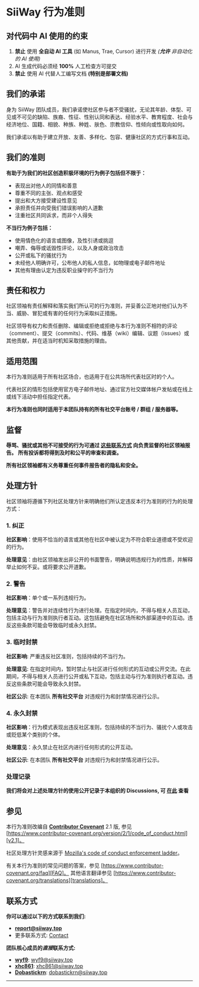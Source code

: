 
# SiiWay 行为准则

## 对代码中 AI 使用的约束

1. **禁止** 使用 **全自动 AI 工具** (如 Manus, Trae, Cursor) 进行开发 *(**允许** 非自动化的 AI 使用)*
2. AI 生成代码必须经 **100%** 人工检查方可提交 
3. **禁止** 使用 AI 代替人工编写文档 **(特别是部署文档)**

## 我们的承诺

身为 SiiWay 团队成员，我们承诺使社区参与者不受骚扰，无论其年龄、体型、可见或不可见的缺陷、族裔、性征、性别认同和表达、经验水平、教育程度、社会与经济地位、国籍、相貌、种族、种姓、肤色、宗教信仰、性倾向或性取向如何。

我们承诺以有助于建立开放、友善、多样化、包容、健康社区的方式行事和互动。

## 我们的准则

**有助于为我们的社区创造积极环境的行为例子包括但不限于：**

* 表现出对他人的同情和善意
* 尊重不同的主张、观点和感受
* 提出和大方接受建设性意见
* 承担责任并向受我们错误影响的人道歉
* 注重社区共同诉求，而非个人得失

**不当行为例子包括：**

* 使用情色化的语言或图像，及性引诱或挑逗
* 嘲弄、侮辱或诋毁性评论，以及人身或政治攻击
* 公开或私下的骚扰行为
* 未经他人明确许可，公布他人的私人信息，如物理或电子邮件地址
* 其他有理由认定为违反职业操守的不当行为

## 责任和权力

社区领袖有责任解释和落实我们所认可的行为准则，并妥善公正地对他们认为不当、威胁、冒犯或有害的任何行为采取纠正措施。

社区领导有权力和责任删除、编辑或拒绝或拒绝与本行为准则不相符的评论（comment）、提交（commits）、代码、维基（wiki）编辑、议题（issues）或其他贡献，并在适当时机知采取措施的理由。

## 适用范围

本行为准则适用于所有社区场合，也适用于在公共场所代表社区时的个人。

代表社区的情形包括使用官方电子邮件地址、通过官方社交媒体帐户发帖或在线上或线下活动中担任指定代表。

**本行为准则也同时适用于本团队持有的所有社交平台账号 / 群组 / 服务器等。**

## 监督

**辱骂、骚扰或其他不可接受的行为可通过 [这些联系方式](#联系方式) 向负责监督的社区领袖报告。**
**所有投诉都将得到及时和公平的审查和调查。**

**所有社区领袖都有义务尊重任何事件报告者的隐私和安全。**

## 处理方针

社区领袖将遵循下列社区处理方针来明确他们所认定违反本行为准则的行为的处理方式：

### 1. 纠正

**社区影响**：使用不恰当的语言或其他在社区中被认定为不符合职业道德或不受欢迎的行为。

**处理意见**：由社区领袖发出非公开的书面警告，明确说明违规行为的性质，并解释举止如何不妥。或将要求公开道歉。

### 2. 警告

**社区影响**：单个或一系列违规行为。

**处理意见**：警告并对连续性行为进行处理。在指定时间内，不得与相关人员互动，包括主动与行为准则执行者互动。这包括避免在社区场所和外部渠道中的互动。违反这些条款可能会导致临时或永久封禁。

### 3. 临时封禁

**社区影响**: 严重违反社区准则，包括持续的不当行为。

**处理意见**: 在指定时间内，暂时禁止与社区进行任何形式的互动或公开交流。在此期间，不得与相关人员进行公开或私下互动，包括主动与行为准则执行者互动。违反这些条款可能会导致永久封禁。

**社区公示**: 在本团队 **所有社交平台** 对违规行为和封禁情况进行公示。

### 4. 永久封禁

**社区影响**：行为模式表现出违反社区准则，包括持续的不当行为、骚扰个人或攻击或贬低某个类别的个体。

**处理意见**：永久禁止在社区内进行任何形式的公开互动。

**社区公示**: 在本团队 **所有社交平台** 对违规行为和封禁情况进行公示。

### 处理记录

**我们将会对上述处理方针的使用公开记录于本组织的 Discussions, 可 [在此](https://github.com/orgs/siiway/discussions/categories/%E5%A4%84%E7%90%86%E8%AE%B0%E5%BD%95) 查看**

## 参见

本行为准则改编自 **[Contributor Covenant][homepage]** 2.1 版, 参见 [https://www.contributor-covenant.org/version/2/1/code_of_conduct.html][v2.1]。

社区处理方针灵感来源于 [Mozilla's code of conduct enforcement ladder][Mozilla CoC]。

有关本行为准则的常见问题的答案，参见 [https://www.contributor-covenant.org/faq][FAQ]。
其他语言翻译参见 [https://www.contributor-covenant.org/translations][translations]。

## 联系方式

**你可以通过以下的方式联系到我们:**

- **[report@siiway.top](mailto:report@siiway.top)**
- 更多联系方式: [Contact](https://siiway.top/about/contact)

**团队核心成员的*直接*联系方式:**

- **[wyf9](https://siiway.top/members/wyf9)**: [wyf9@siiway.top](https://siiway.top/t/m/wyf9/siiway.top)
- **[xhc861](https://siiway.top/members/xhc861)**: [xhc861@siiway.top](https://siiway.top/t/m/xhc861/siiway.top)
- **[Dobastickrn](https://siiway.top/members/Dobastickrn)**: [dobastickrn@siiway.top](https://siiway.top/t/m/dobastickrn/siiway.top)

---

[homepage]: https://www.contributor-covenant.org
[v2.1]: https://www.contributor-covenant.org/version/2/1/code_of_conduct.html
[Mozilla CoC]: https://github.com/mozilla/diversity
[FAQ]: https://www.contributor-covenant.org/faq
[translations]: https://www.contributor-covenant.org/translations
